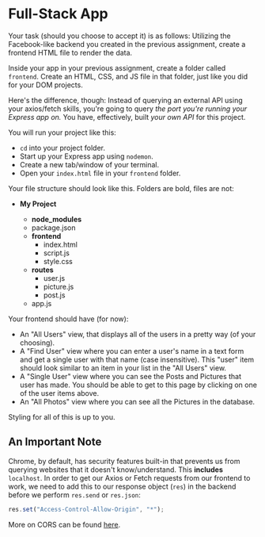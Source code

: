 # Full-Stack App

Your task (should you choose to accept it) is as follows: Utilizing the Facebook-like backend you created in the previous assignment, create a frontend HTML file to render the data.

Inside your app in your previous assignment, create a folder called `frontend`. Create an HTML, CSS, and JS file in that folder, just like you did for your DOM projects.

Here's the difference, though: Instead of querying an external API using your axios/fetch skills, you're going to query _the port you're running your Express app on._ You have, effectively, built _your own API_ for this project.

You will run your project like this:

- `cd` into your project folder.
- Start up your Express app using `nodemon`.
- Create a new tab/window of your terminal.
- Open your `index.html` file in your `frontend` folder.

Your file structure should look like this. Folders are bold, files are not:

- **My Project**

  - **node_modules**
  - package.json
  - **frontend**
    - index.html
    - script.js
    - style.css
  - **routes**
    - user.js
    - picture.js
    - post.js
  - app.js

Your frontend should have (for now):

- An "All Users" view, that displays all of the users in a pretty way (of your choosing).
- A "Find User" view where you can enter a user's name in a text form and get a single user with that name (case insensitive). This "user" item should look similar to an item in your list in the "All Users" view.
- A "Single User" view where you can see the Posts and Pictures that user has made. You should be able to get to this page by clicking on one of the user items above.
- An "All Photos" view where you can see all the Pictures in the database.

Styling for all of this is up to you.

## An Important Note

Chrome, by default, has security features built-in that prevents us from querying websites that it doesn't know/understand. This **includes** `localhost`. In order to get our Axios or Fetch requests from our frontend to work, we need to add this to our response object (`res`) in the backend before we perform `res.send` or `res.json`:

```js
res.set("Access-Control-Allow-Origin", "*");
```

More on CORS can be found [here](https://medium.com/@xgwang/a-practical-guide-to-cors-51e8fd329a1f).
